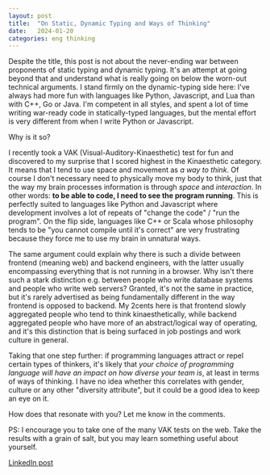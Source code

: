 ```yaml
---
layout: post
title:  "On Static, Dynamic Typing and Ways of Thinking"
date:   2024-01-20
categories: eng thinking
---
```


Despite the title, this post is not about the never-ending war between proponents of static typing and dynamic typing. It's an attempt at going beyond that and understand what is really going on below the worn-out technical arguments.
I stand firmly on the dynamic-typing side here: I've always had more fun with languages like Python, Javascript, and Lua than with C++, Go or Java. I'm competent in all styles, and spent a lot of time writing war-ready code in statically-typed languages, but the mental effort is very different from when I write Python or Javascript.

Why is it so?

I recently took a VAK (Visual-Auditory-Kinaesthetic) test for fun and discovered to my surprise that I scored highest in the Kinaesthetic category. It means that I tend to use space and movement as *a way to think*. Of course I don't necessary need to physically move my body to think, just that the way my brain processes information is through *space* and *interaction*. In other words: **to be able to code, I need to see the program running**. This is perfectly suited to languages like Python and Javascript where development involves a lot of repeats of "change the code" / "run the program". On the flip side, languages like C++ or Scala whose philosophy tends to be "you cannot compile until it's correct" are very frustrating because they force me to use my brain in unnatural ways. 

The same argument could explain why there is such a divide between frontend (meaning web) and backend engineers, with the latter usually encompassing everything that is not running in a browser. Why isn't there such a stark distinction e.g. between people who write database systems and people who write web servers? Granted, it's not the same in practice, but it's rarely advertised as being fundamentally different in the way frontend is opposed to backend. My 2cents here is that frontend slowly aggregated people who tend to think kinaesthetically, while backend aggregated people who have more of an abstract/logical way of operating, and it's this distinction that is being surfaced in job postings and work culture in general.

Taking that one step further: if programming languages attract or repel certain types of thinkers, it's likely that *your choice of programming language will have an impact on how diverse your team is*, at least in terms of ways of thinking. I have no idea whether this correlates with gender, culture or any other "diversity attribute", but it could be a good idea to keep an eye on it.

How does that resonate with you? Let me know in the comments. 

PS: I encourage you to take one of the many VAK tests on the web. Take the results with a grain of salt, but you may learn something useful about yourself.

[LinkedIn post](https://www.linkedin.com/posts/activity-7154779156218597376-64kq)